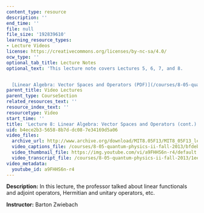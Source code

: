 ```yaml
---
content_type: resource
description: ''
end_time: ''
file: null
file_size: '192839610'
learning_resource_types:
- Lecture Videos
license: https://creativecommons.org/licenses/by-nc-sa/4.0/
ocw_type: ''
optional_tab_title: Lecture Notes
optional_text: 'This lecture note covers Lectures 5, 6, 7, and 8.


  [Linear Algebra: Vector Spaces and Operators (PDF)](/courses/8-05-quantum-physics-ii-fall-2013/resources/mit8_05f13_chap_03)'
parent_title: Video Lectures
parent_type: CourseSection
related_resources_text: ''
resource_index_text: ''
resourcetype: Video
start_time: ''
title: 'Lecture 8: Linear Algebra: Vector Spaces and Operators (cont.)'
uid: b4ece2b3-5658-8b7d-dc08-7e34169d5a06
video_files:
  archive_url: http://www.archive.org/download/MIT8.05F13/MIT8_05F13_lec08_300k.mp4
  video_captions_file: /courses/8-05-quantum-physics-ii-fall-2013/bfdeb7256fd25e91a2044bfdfb82de90_a9FHHS6n-r4.vtt
  video_thumbnail_file: https://img.youtube.com/vi/a9FHHS6n-r4/default.jpg
  video_transcript_file: /courses/8-05-quantum-physics-ii-fall-2013/1eef153e5b5d5721aa4382f202f6594c_a9FHHS6n-r4.pdf
video_metadata:
  youtube_id: a9FHHS6n-r4
---
```


**Description:** In this lecture, the professor talked about linear functionals and adjoint operators, Hermitian and unitary operators, etc.

**Instructor:** Barton Zwiebach

